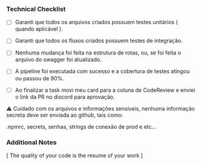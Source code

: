 ### Technical Checklist

* [ ] Garanti que todos os arquivos criados possuem testes unitários ( quando aplicável ).
* [ ] Garanti que todos os fluxos criados possuem testes de integração.
* [ ] Nenhuma mudança foi feita na estrutura de rotas, ou, se foi feita o arquivo do swagger foi atualizado.
* [ ] A pipeline foi executada com sucesso e a cobertura de testes atingou ou passou de 90%.
* [ ] Ao finalizar a task movi meu card para a coluna de CodeReview e enviei o link da PR no discord para aprovação.



⚠️ Cuidado com os arquivos e informações sensíveis, nenhuma informação secreta deve ser enviada ao github, tais como:

.npmrc, secrets, senhas, strings de conexão de prod e etc...


### Additional Notes

[ The quality of your code is the resume of your work ]
